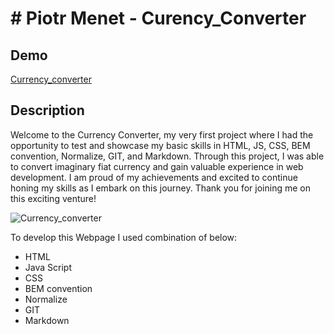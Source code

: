 # # Piotr Menet - Curency_Converter

## Demo

[Currency_converter](https://piotr-menet.github.io/curency_converter/)

## Description

Welcome to the Currency Converter, my very first project where I had the opportunity to test and showcase my basic skills in HTML, JS, CSS, BEM convention, Normalize, GIT, and Markdown. Through this project, I was able to convert imaginary fiat currency and gain valuable experience in web development. I am proud of my achievements and excited to continue honing my skills as I embark on this journey. Thank you for joining me on this exciting venture!

![Currency_converter](https://i.postimg.cc/bJ192hcD/Screenshot-from-2023-03-31-21-53-17.png)

To develop this Webpage I used combination of below:
- HTML
- Java Script
- CSS
- BEM convention
- Normalize
- GIT
- Markdown

